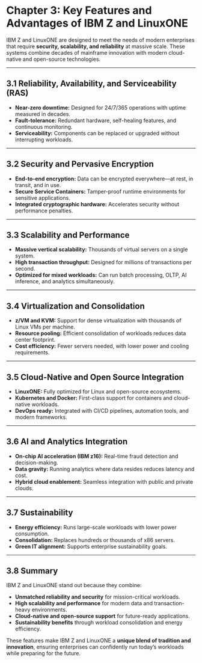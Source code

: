 # Chapter 3: Key Features and Advantages of IBM Z and LinuxONE

IBM Z and LinuxONE are designed to meet the needs of modern enterprises that require **security, scalability, and reliability** at massive scale. These systems combine decades of mainframe innovation with modern cloud-native and open-source technologies.

---

## 3.1 Reliability, Availability, and Serviceability (RAS)

- **Near-zero downtime:** Designed for 24/7/365 operations with uptime measured in decades.  
- **Fault-tolerance:** Redundant hardware, self-healing features, and continuous monitoring.  
- **Serviceability:** Components can be replaced or upgraded without interrupting workloads.

---

## 3.2 Security and Pervasive Encryption

- **End-to-end encryption:** Data can be encrypted everywhere—at rest, in transit, and in use.  
- **Secure Service Containers:** Tamper-proof runtime environments for sensitive applications.  
- **Integrated cryptographic hardware:** Accelerates security without performance penalties.

---

## 3.3 Scalability and Performance

- **Massive vertical scalability:** Thousands of virtual servers on a single system.  
- **High transaction throughput:** Designed for millions of transactions per second.  
- **Optimized for mixed workloads:** Can run batch processing, OLTP, AI inference, and analytics simultaneously.

---

## 3.4 Virtualization and Consolidation

- **z/VM and KVM:** Support for dense virtualization with thousands of Linux VMs per machine.  
- **Resource pooling:** Efficient consolidation of workloads reduces data center footprint.  
- **Cost efficiency:** Fewer servers needed, with lower power and cooling requirements.

---

## 3.5 Cloud-Native and Open Source Integration

- **LinuxONE:** Fully optimized for Linux and open-source ecosystems.  
- **Kubernetes and Docker:** First-class support for containers and cloud-native workloads.  
- **DevOps ready:** Integrated with CI/CD pipelines, automation tools, and modern frameworks.

---

## 3.6 AI and Analytics Integration

- **On-chip AI acceleration (IBM z16):** Real-time fraud detection and decision-making.  
- **Data gravity:** Running analytics where data resides reduces latency and cost.  
- **Hybrid cloud enablement:** Seamless integration with public and private clouds.

---

## 3.7 Sustainability

- **Energy efficiency:** Runs large-scale workloads with lower power consumption.  
- **Consolidation:** Replaces hundreds or thousands of x86 servers.  
- **Green IT alignment:** Supports enterprise sustainability goals.

---

## 3.8 Summary

IBM Z and LinuxONE stand out because they combine:  
- **Unmatched reliability and security** for mission-critical workloads.  
- **High scalability and performance** for modern data and transaction-heavy environments.  
- **Cloud-native and open-source support** for future-ready applications.  
- **Sustainability benefits** through workload consolidation and energy efficiency.  

These features make IBM Z and LinuxONE a **unique blend of tradition and innovation**, ensuring enterprises can confidently run today’s workloads while preparing for the future.
